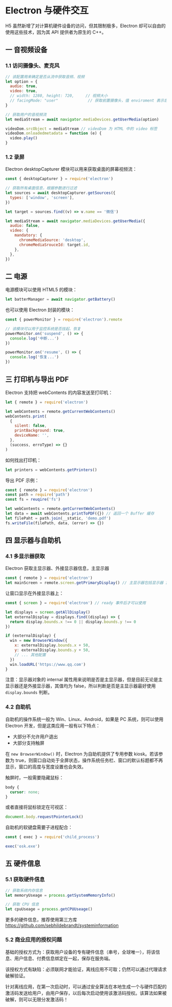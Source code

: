 # Electron 与硬件交互

H5 虽然新增了对计算机硬件设备的访问，但其限制极多，Electron 却可以自由的使用这些技术，因为其 API 提供者为原生的 C++。

## 一 音视频设备

### 1.1 访问摄像头、麦克风

```js
// 该配置用来确定是否从流中获取音频、视频
let option = {
  audio: true,
  video: true,
  // width: 1280, height: 720,     // 视频大小
  // facingMode: "user"             // 获取前置摄像头，值 enviroment 表示后置摄像头
}

// 获取用户的音视频流
let mediaStream = await navigator.mediaDevices.getUserMedia(option)

videoDom.srcObject = mediaStream // videoDom 为 HTML 中的 video 标签
videoDom.onloadedmetadata = function (e) {
  video.play()
}
```

### 1.2 录屏

Electron desktopCapturer 模块可以用来获取桌面的屏幕视频流：

```js
const { desktopCapturer } = require('electron')

// 获取所有桌面信息，根据参数进行过滤
let sources = await desktopCapturer.getSources({
  types: ['window', 'screen'],
})

let target = sources.find((v) => v.name == '微信')

let mediaStream = await navigator.mediaDevices.getUserMedia({
  audio: false,
  video: {
    mandatory: {
      chromeMediaSource: 'desktop',
      chromeMediaSrouceId: target.id,
    },
  },
})
```

## 二 电源

电源模块可以使用 HTML5 的模块：

```js
let batterManager = await navigator.getBattery()
```

也可以使用 Electron 封装的模块：

```js
const { powerMonitor } = require('electron').remote

// 该模块可以用于监控系统是否挂起、恢复
powerMonitor.on('suspend', () => {
  console.log('中断...')
})

powerMonitor.on('resume', () => {
  console.log('恢复...')
})
```

## 三 打印机与导出 PDF

Electron 支持把 webContents 的内容发送至打印机：

```js
let { remote } = require('electron')

let webContents = remote.getCurrentWebContents()
webContents.print(
  {
    silent: false,
    printBackground: true,
    deviceName: '',
  },
  (success, erroType) => {}
)
```

如何找出打印机：

```js
let printers = webContents.getPrinters()
```

导出 PDF 示例：

```js
const { remote } = require('electron')
const path = require('path')
const fs = reuqire('fs')

let webContents = remote.getCurrentWebContents()
let data = await webContents.printToPDF({}) // 返回一个 Buffer 缓存
let filePaht = path.join(__static, 'demo.pdf')
fs.writeFile(filePath, data, (error) => {})
```

## 四 显示器与自助机

### 4.1 多显示器获取

Electron 获取主显示器、外接显示器信息，主显示器

```js
const { remote } = require('electron')
let mainScreen = remote.screen.getPrimaryDisplay() // 主显示器包括显示器 id，bounds 绑定区域，据此判断是否为外接
```

让窗口显示在外接显示器上：

```js
const { screen } = require('electron') // ready 事件后才可以使用

let displays = screen.getAllDisplay()
let externalDisplay = displays.find((display) => {
  return display.bounds.x !== 0 || display.bounds.y !== 0
})

if (externalDisplay) {
  win = new BrowserWindow({
    x: externalDisplay.bounds.x + 50,
    y: externalDisplay.bounds.y + 50,
    // ... 其他配置
  })
  win.loadURL('https://www.qq.com')
}
```

注意：显示器对象的 internal 属性用来说明是否是主显示器，但是目前无论是主显示器还是外接显示器，其值均为 false，所以判断是否是主显示器最好使用 `display.bounds` 判断。

### 4.2 自助机

自助机的操作系统一般为 Win、Linux、Android，如果是 PC 系统，则可以使用 Electron 开发，但是这类应用一般有以下特点：

- 大部分不允许用户退出
- 大部分支持触屏

在 `new BrowserWindow()` 时，Electron 为自助机提供了专用参数 kiosk。若该参数为 true，则窗口自动处于全屏状态，操作系统任务栏、窗口的默认标题都不再显示，窗口的高度与宽度设置也会失效。

触屏时，一般需要隐藏鼠标：

```css
body {
  cursor: none;
}
```

或者直接将鼠标锁定在可视区：

```js
document.body.requestPointerLock()
```

自助机的软键盘需要子进程配合：

```js
const { exec } = require('child_process')

exec('osk.exe')
```

## 五 硬件信息

### 5.1 获取硬件信息

```js
// 获取系统内存信息
let memoryUseage = process.getSystemMemoryInfo()

// 获取 CPU 信息
let cpuUseage = process.getCPUUseage()
```

更多的硬件信息，推荐使用第三方库<https://github.com/sebhildebrandt/systeminformation>

### 5.2 商业应用的授权问题

基础的授权方式为：获取用户设备的专有硬件信息（串号，全球唯一），将该信息、用户信息、付费信息绑定在一起，保存在服务端。

该授权方式有缺陷：必须联网才能验证，离线应用不可取；仍然可以通过代理请求破解验证。

针对离线应用，在第一次启动时，可以通过安全算法在本地生成一个与硬件匹配的激活码发送给用户，由用户保存，以后每次启动使用该激活码授权。该算法如果被破解，则可以无限分发激活码！
